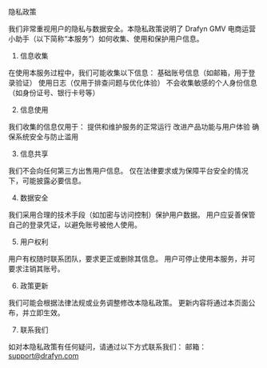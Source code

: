 隐私政策

我们非常重视用户的隐私与数据安全。本隐私政策说明了 Drafyn GMV 电商运营小助手（以下简称“本服务”）如何收集、使用和保护用户信息。

1. 信息收集

在使用本服务过程中，我们可能收集以下信息：
基础账号信息（如邮箱，用于登录验证）
使用日志（仅用于排查问题与优化体验）
不会收集敏感的个人身份信息（如身份证号、银行卡号等）

2. 信息使用

我们收集的信息仅用于：
提供和维护服务的正常运行
改进产品功能与用户体验
确保系统安全与防止滥用

3. 信息共享

我们不会向任何第三方出售用户信息。
仅在法律要求或为保障平台安全的情况下，可能披露必要信息。

4. 数据安全

我们采用合理的技术手段（如加密与访问控制）保护用户数据。
用户应妥善保管自己的登录凭证，以避免账号被他人使用。

5. 用户权利

用户有权随时联系团队，要求更正或删除其信息。
用户可停止使用本服务，并可要求注销其账号。

6. 政策更新

我们可能会根据法律法规或业务调整修改本隐私政策。
更新内容将通过本页面公布，并立即生效。

7. 联系我们

如对本隐私政策有任何疑问，请通过以下方式联系我们：
邮箱：support@drafyn.com
